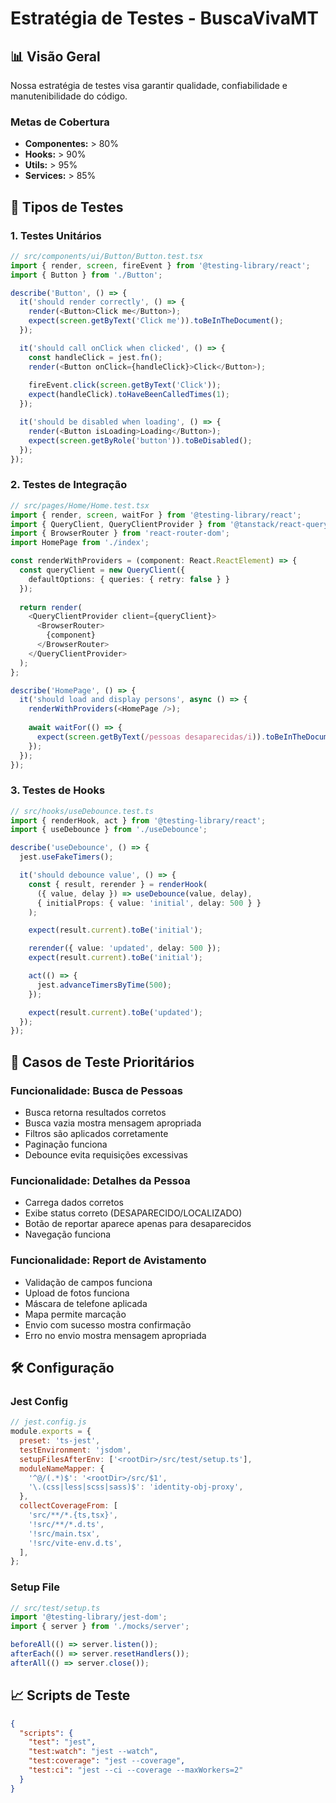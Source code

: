 # Estratégia de Testes - BuscaVivaMT

## 📊 Visão Geral

Nossa estratégia de testes visa garantir qualidade, confiabilidade e
manutenibilidade do código.

### Metas de Cobertura

-   **Componentes:** \> 80%
-   **Hooks:** \> 90%
-   **Utils:** \> 95%
-   **Services:** \> 85%

## 🧪 Tipos de Testes

### 1. Testes Unitários

``` typescript
// src/components/ui/Button/Button.test.tsx
import { render, screen, fireEvent } from '@testing-library/react';
import { Button } from './Button';

describe('Button', () => {
  it('should render correctly', () => {
    render(<Button>Click me</Button>);
    expect(screen.getByText('Click me')).toBeInTheDocument();
  });

  it('should call onClick when clicked', () => {
    const handleClick = jest.fn();
    render(<Button onClick={handleClick}>Click</Button>);
    
    fireEvent.click(screen.getByText('Click'));
    expect(handleClick).toHaveBeenCalledTimes(1);
  });

  it('should be disabled when loading', () => {
    render(<Button isLoading>Loading</Button>);
    expect(screen.getByRole('button')).toBeDisabled();
  });
});
```

### 2. Testes de Integração

``` typescript
// src/pages/Home/Home.test.tsx
import { render, screen, waitFor } from '@testing-library/react';
import { QueryClient, QueryClientProvider } from '@tanstack/react-query';
import { BrowserRouter } from 'react-router-dom';
import HomePage from './index';

const renderWithProviders = (component: React.ReactElement) => {
  const queryClient = new QueryClient({
    defaultOptions: { queries: { retry: false } }
  });
  
  return render(
    <QueryClientProvider client={queryClient}>
      <BrowserRouter>
        {component}
      </BrowserRouter>
    </QueryClientProvider>
  );
};

describe('HomePage', () => {
  it('should load and display persons', async () => {
    renderWithProviders(<HomePage />);
    
    await waitFor(() => {
      expect(screen.getByText(/pessoas desaparecidas/i)).toBeInTheDocument();
    });
  });
});
```

### 3. Testes de Hooks

``` typescript
// src/hooks/useDebounce.test.ts
import { renderHook, act } from '@testing-library/react';
import { useDebounce } from './useDebounce';

describe('useDebounce', () => {
  jest.useFakeTimers();

  it('should debounce value', () => {
    const { result, rerender } = renderHook(
      ({ value, delay }) => useDebounce(value, delay),
      { initialProps: { value: 'initial', delay: 500 } }
    );

    expect(result.current).toBe('initial');

    rerender({ value: 'updated', delay: 500 });
    expect(result.current).toBe('initial');

    act(() => {
      jest.advanceTimersByTime(500);
    });

    expect(result.current).toBe('updated');
  });
});
```

## 🎯 Casos de Teste Prioritários

### Funcionalidade: Busca de Pessoas

-   Busca retorna resultados corretos
-   Busca vazia mostra mensagem apropriada
-   Filtros são aplicados corretamente
-   Paginação funciona
-   Debounce evita requisições excessivas

### Funcionalidade: Detalhes da Pessoa

-   Carrega dados corretos
-   Exibe status correto (DESAPARECIDO/LOCALIZADO)
-   Botão de reportar aparece apenas para desaparecidos
-   Navegação funciona

### Funcionalidade: Report de Avistamento

-   Validação de campos funciona
-   Upload de fotos funciona
-   Máscara de telefone aplicada
-   Mapa permite marcação
-   Envio com sucesso mostra confirmação
-   Erro no envio mostra mensagem apropriada

## 🛠️ Configuração

### Jest Config

``` javascript
// jest.config.js
module.exports = {
  preset: 'ts-jest',
  testEnvironment: 'jsdom',
  setupFilesAfterEnv: ['<rootDir>/src/test/setup.ts'],
  moduleNameMapper: {
    '^@/(.*)$': '<rootDir>/src/$1',
    '\.(css|less|scss|sass)$': 'identity-obj-proxy',
  },
  collectCoverageFrom: [
    'src/**/*.{ts,tsx}',
    '!src/**/*.d.ts',
    '!src/main.tsx',
    '!src/vite-env.d.ts',
  ],
};
```

### Setup File

``` typescript
// src/test/setup.ts
import '@testing-library/jest-dom';
import { server } from './mocks/server';

beforeAll(() => server.listen());
afterEach(() => server.resetHandlers());
afterAll(() => server.close());
```

## 📈 Scripts de Teste

``` json
{
  "scripts": {
    "test": "jest",
    "test:watch": "jest --watch",
    "test:coverage": "jest --coverage",
    "test:ci": "jest --ci --coverage --maxWorkers=2"
  }
}
```
